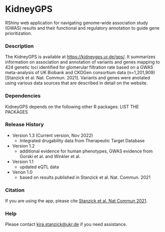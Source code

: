 # KidneyGPS
RShiny web application for navigating genome-wide association study (GWAS) results and their functional and regulatory annotation to guide gene prioritization.

### Description
The KidneyGPS is available at https://kidneygps.ur.de/gps/. It summarizes information on association and annotation of variants and genes mapping to 424 genetic loci identified for glomerular filtration rate based on a GWAS meta-analysis of UK Biobank and CKDGen consortium data (n=1,201,909) [Stanzick et al. Nat. Commun. 2021]. Variants and genes were anotated using various data sources that are described in detail on the website. 

### Dependencies
KidneyGPS depends on the following other R packages:  LIST THE PACKAGES

### Release History
* Version 1.3 (Current version, Nov 2022)
  * Integrated drugability data from Therapeutic Target Database
* Version 1.2
  * additional evidence for human phenotypes, GWAS evidence from Gorski et al. and Winkler et al.
* Version 1.1
  * updated eQTL data
* Verion 1.0 
  * based on results published in Stanzick et al. Nat. Commun. 2021

### Citation
If you are using the app, please cite [Stanzick et al. Nat Commun 2021](https://pubmed.ncbi.nlm.nih.gov/34272381/).   

### Help
Please contact kira.stanzick@ukr.de if you need assistance. 
